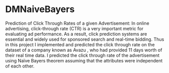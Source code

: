 # DMNaiveBayers
Prediction of Click Through Rates of a given Advertisement: In online advertising, click-through rate (CTR) is a very important metric for evaluating ad performance. As a result, click prediction systems are essential and widely used for sponsored search and real-time bidding. Thus in this project I implemented and predicted the click through rate on the dataset of a company known as Avazu , who had provided 11 days worth of their real time data. I predicted the click through rate of the advertisement using Naïve Bayers theorem assuming that the attributes were independent of each other.
